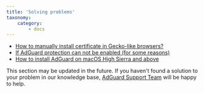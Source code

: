 ```yaml
---
title: 'Solving problems'
taxonomy:
    category:
        - docs
---
```


 * [How to manually install certificate in Gecko-like browsers?](https://kb.adguard.com/en/macos/solving-problems/install-cert)
 * [If AdGuard protection can not be enabled (for some reasons)](https://kb.adguard.com/en/macos/solving-problems/protection-cannot-be-enabled)
 * [How to install AdGuard on macOS High Sierra and above](https://kb.adguard.com/ru/macos/solving-problems/high-sierra-compatibility)

This section may be updated in the future. If you haven't found a solution to your problem in our knowledge base, [AdGuard Support Team](http://kb.adguard.com/en/technical-support) will be happy to help.
